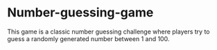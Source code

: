 # Number-guessing-game
This game is a classic number guessing challenge where players try to guess a randomly generated number between 1 and 100.
